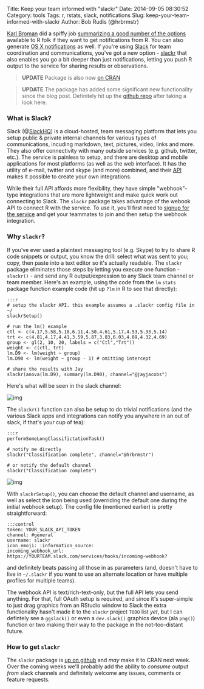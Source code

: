 Title: Keep your team informed with "slackr"
Date: 2014-09-05 08:30:52
Category: tools
Tags: r, rstats, slack, notifications
Slug: keep-your-team-informed-with-slackr
Author: Bob Rudis (@hrbrmstr)

[Karl Broman](http://twitter.com/kwbroman) did a spiffy job [summarizing a good number of the options](http://kbroman.wordpress.com/2014/09/03/notifications-from-r/) available to R folk if they want to get notifications from R. You can also generate [OS X notifications](http://rud.is/b/2013/09/12/send-mac-os-notifications-from-r/) as well. If you're using [Slack](https://slack.com/r/02j411cy-02jchz0q) for team coordination and communications, you've got a new option - [slackr](http://github.com/hrbrmstr/slackr) that also enables you go a bit deeper than just notifications, letting you push R output to the service for sharing results or observations.

>**UPDATE** Package is also now [on CRAN](http://cran.at.r-project.org/web/packages/slackr/index.html)

>**UPDATE** The package has added some significant new functionality since the blog post. Definitely hit up the [github repo](http://github.com/hrbrmstr/slackr) after taking a look here.


### What is Slack?

Slack (@[SlackHQ](http://twitter.com/SlackHQ)) is a cloud-hosted, team messaging platform that lets you setup public & private internal channels for various types of communications, incuding markdown, text, pictures, video, links and more. They also offer connectivity with many outside services (e.g. github, twitter, etc.). The service is painless to setup, and there are desktop and mobile applications for most platforms (as well as the web interface). It has the utility of e-mail, twitter and skype (and more) combined, and their [API](http://api.slack.com/) makes it possible to create your own integrations.

While their full API affords more flexibility, they have simple "webhook"-type integrations that are more lightweight and make quick work out connecting to Slack. The `slackr` package takes advantage of the webook API to connect R with the service. To use it, you'll first need to [signup for the service](https://slack.com/r/02j411cy-02jchz0q) and get your teammates to join and then setup the webhook integration.

### Why `slackr`?

If you've ever used a plaintext messaging tool (e.g. Skype) to try to share R code snippets or output, you know the drill: select what was sent to you; copy, then paste into a text editor so it's actually readable. The `slackr` package eliminates those steps by letting you execute one function - `slackr()` - and send any R output/expression to any Slack team channel or team member. Here's an example, using the code from the `lm` `stats` package function example code (hit up `?lm` in R to see that directly):

    :::r
    # setup the slackr API. this example assumes a .slackr config file in ~/
    slackrSetup() 
    
    # run the lm() example
    ctl <- c(4.17,5.58,5.18,6.11,4.50,4.61,5.17,4.53,5.33,5.14)
    trt <- c(4.81,4.17,4.41,3.59,5.87,3.83,6.03,4.89,4.32,4.69)
    group <- gl(2, 10, 20, labels = c("Ctl","Trt"))
    weight <- c(ctl, trt)
    lm.D9 <- lm(weight ~ group)
    lm.D90 <- lm(weight ~ group - 1) # omitting intercept
    
    # share the results with Jay
    slackr(anova(lm.D9), summary(lm.D90), channel="@jayjacobs")

Here's what will be seen in the slack channel:

![img](http://datadrivensecurity.info/blog/images/2014/09/slack01.png)

The `slackr()` function can also be setup to do trivial notifications (and the various Slack apps and integrations can notify you anywhere in an out of slack, if that's your cup of tea):

    :::r
    performSomeLongClassifictationTask()
    
    # notify me directly
    slackr("Classification complete", channel="@hrbrmstr")
    
    # or notify the default channel
    slackr("Classification complete")

![img](http://datadrivensecurity.info/blog/images/2014/09/slack02.png)

With `slackrSetup()`, you can choose the default channel and username, as well as select the icon being used (overriding the default one during the initial webhook setup). The config file (mentioned earlier) is pretty straightforward:

    :::control
    token: YOUR_SLACK_API_TOKEN
    channel: #general
    username: slackr
    icon_emoji: :information_source:
    incoming_webhook_url: https://YOURTEAM.slack.com/services/hooks/incoming-webhook?

and definitely beats passing all those in as parameters (and, doesn't have to live in `~/.slackr` if you want to use an alternate location or have multiple profiles for multiple teams).

The webhook API is text/rich-text-only, but the full API lets you send anything. For that, full OAuth setup is required, and since it's super-simple to just drag graphics from an RStudio window to Slack the extra functionality hasn't made it to the `slackr` project `TODO` list _yet_, but I can defintely see a `ggslack()` or even a `dev.slack()` graphics device (ala `png()`) function or two making their way to the package in the not-too-distant future.

### How to get `slackr`

The `slackr` package is [up on github](http://github.com/hrbrmstr/slackr) and _may_ make it to CRAN next week. Over the coming weeks we'll probably add the ability to _consume_ output _from_ slack channels and definitely welcome any issues, comments or feature requests.

